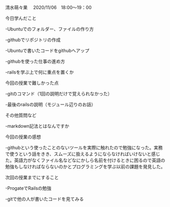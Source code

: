 清水萌々果　
2020/11/06　18:00～19：00

今日学んだこと
  
-Ubuntuでのフォルダー、ファイルの作り方  

-githubでリポジトリの作成  

-Ubuntuで書いたコードをgithubへアップ  

-githubを使った仕事の進め方  

-railsを学ぶ上で何に重点を置くか  


今回の授業で難しかった点  

-gitのコマンド（1回の説明だけで覚えられなかった）  

-最後のrailsの説明（モジュール辺りのお話）  


その他質問など  

-markdown記法とはなんですか  


今回の授業の感想  

-githubという使ったことのないツールを実際に触れたので勉強になった。実務で使うという話をきき、スムーズに扱えるようにならなければいけないと感じた。英語力がなくファイル名などなにかしら名前を付けるときに困るので英語の勉強もしなければならないのかとプログラミングを学ぶ以前の課題を発見した。


次回の授業までにすること  

-ProgateでRailsの勉強  

-gitで他の人が書いたコードを見てみる
